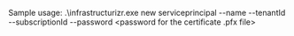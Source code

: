 Sample usage: 
 .\infrastructurizr.exe new serviceprincipal --name <name> --tenantId <tenant id> --subscriptionId <subscription id> --password <password for the certificate .pfx file>
